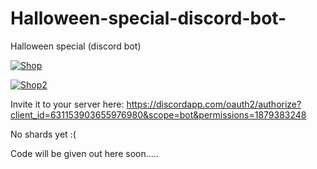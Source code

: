 # Halloween-special-discord-bot-
Halloween special (discord bot)


<img>[![Shop](https://wad0.000webhostapp.com/images/Halloween%20bot/Skjermbilde.PNG)](https://wad0.000webhostapp.com/images/Halloween%20bot/Skjermbilde.PNG)

<img>[![Shop2](https://wad0.000webhostapp.com/images/Halloween%20bot/image.png)](https://wad0.000webhostapp.com/images/Halloween%20bt/image.png)

Invite it to your server here: 
https://discordapp.com/oauth2/authorize?client_id=631153903655976980&scope=bot&permissions=1879383248

No shards yet :(


Code will be given out here soon.....
